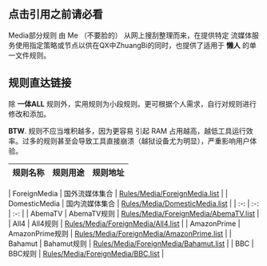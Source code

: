 ## 点击引用之前请必看

Media部分规则 由 Me （不要脸的） 从网上搜刮整理而来，在提供特定 流媒体服务使用指定策略或节点以供在QX中ZhuangBi的同时，也提供了适用于 **懒人** 的单一文件规则。

## 规则直达链接

除 **一体ALL** 规则外，实用规则为小段规则。更可根据个人需求，自行对规则进行修改和添加。

**BTW**. 规则不应当堆积越多，因为更容易 引起 RAM 占用越高，越低工具运行效率。过多的规则甚至会导致工具直接崩溃（越狱设备尤为明显），严重影响用户体验。

| 规则名称 | 规则用途 | 规则地址 |
| :-: | :-: | :-: |

| ForeignMedia | 国外流媒体集合 | [Rules/Media/ForeignMedia.list](https://cdn.jsdelivr.net/gh/sve1r/Rules-For-Quantumult-X@main/Rules/Media/ForeignMedia.list) |
| DomesticMedia | 国内流媒体集合 | [Rules/Media/DomesticMedia.list](https://cdn.jsdelivr.net/gh/sve1r/Rules-For-Quantumult-X@main/Rules/Media/DomesticMedia.list) |
| :-: | :-: | :-: |
| AbemaTV | AbemaTV规则 | [Rules/Media/ForeignMedia/AbemaTV.list](https://cdn.jsdelivr.net/gh/sve1r/Rules-For-Quantumult-X@main/Rules/Media/Foreign/AbemaTV.list) |
| All4 | All4规则 | [Rules/Media/ForeignMedia/All4.list](https://cdn.jsdelivr.net/gh/sve1r/Rules-For-Quantumult-X@main/Rules/Media/Foreign/All4.list) |
| AmazonPrime | AmazonPrime规则 | [Rules/Media/ForeignMedia/AmazonPrime.list](https://cdn.jsdelivr.net/gh/sve1r/Rules-For-Quantumult-X@main/Rules/Media/Foreign/AmazonPrime.list) |
| Bahamut | Bahamut规则 | [Rules/Media/ForeignMedia/Bahamut.list](https://cdn.jsdelivr.net/gh/sve1r/Rules-For-Quantumult-X@main/Rules/Media/Foreign/Bahamut.list) |
| BBC | BBC规则 | [Rules/Media/ForeignMedia/BBC.list](https://cdn.jsdelivr.net/gh/sve1r/Rules-For-Quantumult-X@main/Rules/Media/Foreign/BBC.list) |